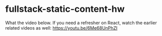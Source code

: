 # fullstack-static-content-hw

What the video below. If you need a refresher on React, watch the earlier related videos as well:
https://youtu.be/6Me68UnPhZI
